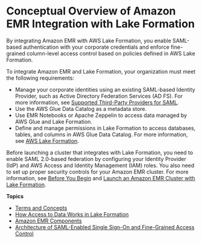 # Conceptual Overview of Amazon EMR Integration with Lake Formation<a name="emr-lf-conceptual"></a>

By integrating Amazon EMR with AWS Lake Formation, you enable SAML\-based authentication with your corporate credentials and enforce fine\-grained column\-level access control based on policies defined in AWS Lake Formation\.

To integrate Amazon EMR and Lake Formation, your organization must meet the following requirements:
+ Manage your corporate identities using an existing SAML\-based Identity Provider, such as Active Directory Federation Services \(AD FS\)\. For more information, see [Supported Third\-Party Providers for SAML](emr-lf-idp.md)\.
+ Use the AWS Glue Data Catalog as a metadata store\.
+ Use EMR Notebooks or Apache Zeppelin to access data managed by AWS Glue and Lake Formation\. 
+ Define and manage permissions in Lake Formation to access databases, tables, and columns in AWS Glue Data Catalog\. For more information, see [AWS Lake Formation](https://docs.aws.amazon.com/lake-formation/latest/dg/what-is-lake-formation.html)\.

Before launching a cluster that integrates with Lake Formation, you need to enable SAML 2\.0\-based federation by configuring your Identity Provider \(IdP\) and AWS Access and Identity Management \(IAM\) roles\. You also need to set up proper security controls for your Amazon EMR cluster\. For more information, see [Before You Begin](emr-lf-prerequisites.md) and [Launch an Amazon EMR Cluster with Lake Formation](emr-lf-launch.md)\.

**Topics**
+ [Terms and Concepts](emr-lf-terms.md)
+ [How Access to Data Works in Lake Formation](emr-lf-data.md)
+ [Amazon EMR Components](emr-lf-components.md)
+ [Architecture of SAML\-Enabled Single Sign\-On and Fine\-Grained Access Control](emr-lf-architecture.md)